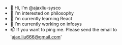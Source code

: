 - 👋 Hi, I’m @ajaxliu-sysco
- 👀 I’m interested on philosophy
- 🌱 I’m currently learning React
- 💞️ I’m currently working on infosys
- 📫 If you want to ping me. Please send the email to 'ajax.liu666@gmail.com'

